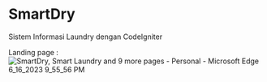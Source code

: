 # SmartDry
Sistem Informasi Laundry dengan CodeIgniter

Landing page :
![SmartDry, Smart Laundry and 9 more pages - Personal - Microsoft​ Edge 6_16_2023 9_55_56 PM](https://github.com/Rizprtm/SmartDry/assets/42866969/7049dc58-f35e-46e4-bf31-f79ad9d26d34)

